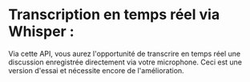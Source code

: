 # Transcription en temps réel via Whisper :

Via cette API, vous aurez l'opportunité de transcrire en temps réel une discussion enregistrée directement via votre microphone. Ceci est une version d'essai et nécessite encore de l'amélioration.
